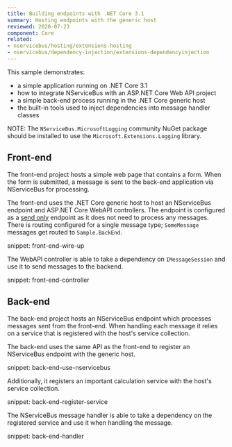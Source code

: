 ```yaml
---
title: Building endpoints with .NET Core 3.1
summary: Hosting endpoints with the generic host
reviewed: 2020-07-23
component: Core
related:
- nservicebus/hosting/extensions-hosting
- nservicebus/dependency-injection/extensions-dependencyinjection
---
```


This sample demonstrates:

- a simple application running on .NET Core 3.1
- how to integrate NServiceBus with an ASP.NET Core Web API project
- a simple back-end process running in the .NET Core generic host
- the built-in tools used to inject dependencies into message handler classes

NOTE: The `NServiceBus.MicrosoftLogging` community NuGet package should be installed to use the `Microsoft.Extensions.Logging` library.

## Front-end

The front-end project hosts a simple web page that contains a form. When the form is submitted, a message is sent to the back-end application via NServiceBus for processing. 

The front-end uses the .NET Core generic host to host an NServiceBus endpoint and ASP.NET Core WebAPI controllers. The endpoint is configured as a [send only](/nservicebus/hosting/) endpoint as it does not need to process any messages. There is routing configured for a single message type; `SomeMessage` messages get routed to `Sample.BackEnd`.

snippet: front-end-wire-up

The WebAPI controller is able to take a dependency on `IMessageSession` and use it to send messages to the backend.

snippet: front-end-controller


## Back-end

The back-end project hosts an NServiceBus endpoint which processes messages sent from the front-end. When handling each message it relies on a service that is registered with the host's service collection.

The back-end uses the same API as the front-end to register an NServiceBus endpoint with the generic host.

snippet: back-end-use-nservicebus

Additionally, it registers an important calculation service with the host's service collection.

snippet: back-end-register-service

The NServiceBus message handler is able to take a dependency on the registered service and use it when handling the message.

snippet: back-end-handler